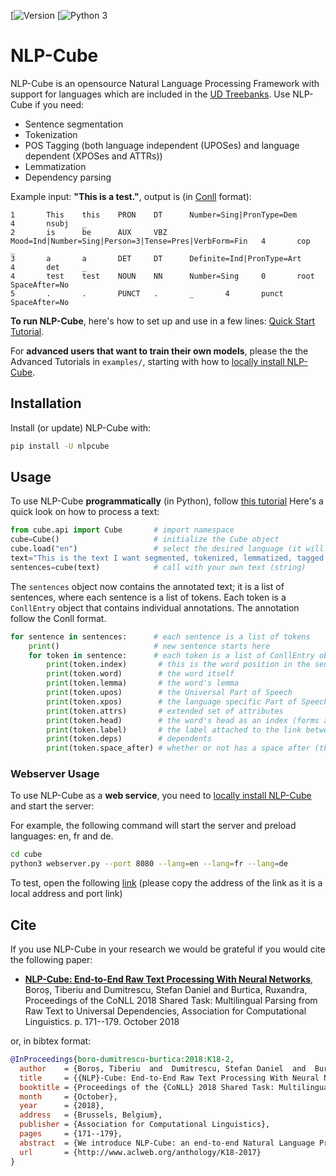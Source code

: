 [![Version](https://img.shields.io/badge/version-0.1.0.3-brightgreen.svg)
[![Python 3](https://img.shields.io/badge/python-3-blue.svg)

# NLP-Cube

NLP-Cube is an opensource Natural Language Processing Framework with support for languages which are included in the [UD Treebanks](http://universaldependencies.org/). Use NLP-Cube if you need:
* Sentence segmentation
* Tokenization
* POS Tagging (both language independent (UPOSes) and language dependent (XPOSes and ATTRs))
* Lemmatization
* Dependency parsing

Example input: **"This is a test."**, output is (in [Conll](https://universaldependencies.org/format.html) format): 
```
1       This    this    PRON    DT      Number=Sing|PronType=Dem        4       nsubj   _
2       is      be      AUX     VBZ     Mood=Ind|Number=Sing|Person=3|Tense=Pres|VerbForm=Fin   4       cop     _
3       a       a       DET     DT      Definite=Ind|PronType=Art       4       det     _
4       test    test    NOUN    NN      Number=Sing     0       root    SpaceAfter=No
5       .       .       PUNCT   .       _       4       punct   SpaceAfter=No
```

**To run NLP-Cube**, here's how to set up and use in a few lines: [Quick Start Tutorial](examples/1.%20NLP-Cube%20Quick%20Tutorial.ipynb).

For **advanced users that want to train their own models**, please the the Advanced Tutorials in ``examples/``, starting with how to [locally install NLP-Cube](examples/2.%20Advanced%20usage%20-%20NLP-Cube%20local%20installation.ipynb).

## Installation

Install (or update) NLP-Cube with:

```bash
pip install -U nlpcube
```
## Usage 

To use NLP-Cube **programmatically** (in Python), follow [this tutorial](examples/1.%20NLP-Cube%20Quick%20Tutorial.ipynb)
Here's a quick look on how to process a text:
```python
from cube.api import Cube       # import namespace
cube=Cube()                     # initialize the Cube object
cube.load("en")                 # select the desired language (it will auto-download the model)
text="This is the text I want segmented, tokenized, lemmatized, tagged and parsed. It can contain any number of sentences."
sentences=cube(text)            # call with your own text (string)
```
The ``sentences`` object now contains the annotated text; it is a list of sentences, where each sentence is a list of tokens. Each token is a ``ConllEntry`` object that contains individual annotations. The annotation follow the Conll format. 

```python
for sentence in sentences:      # each sentence is a list of tokens
    print()                     # new sentence starts here
    for token in sentence:      # each token is a list of ConllEntry objects        
        print(token.index)       # this is the word position in the sentence
        print(token.word)        # the word itself
        print(token.lemma)       # the word's lemma
        print(token.upos)        # the Universal Part of Speech
        print(token.xpos)        # the language specific Part of Speech 
        print(token.attrs)       # extended set of attributes
        print(token.head)        # the word's head as an index (forms a parse tree)
        print(token.label)       # the label attached to the link between this word and its head 
        print(token.deps)        # dependents
        print(token.space_after) # whether or not has a space after (this is a string in the Conll format)  
```


### Webserver Usage 

To use NLP-Cube as a **web service**, you need to 
[locally install NLP-Cube](examples/2.%20Advanced%20usage%20-%20NLP-Cube%20local%20installation.ipynb) 
and start the server:

For example, the following command will start the server and preload languages: en, fr and de.
```bash
cd cube
python3 webserver.py --port 8080 --lang=en --lang=fr --lang=de
``` 

To test, open the following [link](http://localhost:8080/nlp?lang=en&text=This%20is%20a%20simple%20test) (please copy the address of the link as it is a local address and port link)

## Cite

If you use NLP-Cube in your research we would be grateful if you would cite the following paper: 
* [**NLP-Cube: End-to-End Raw Text Processing With Neural Networks**](http://www.aclweb.org/anthology/K18-2017), Boroș, Tiberiu and Dumitrescu, Stefan Daniel and Burtica, Ruxandra, Proceedings of the CoNLL 2018 Shared Task: Multilingual Parsing from Raw Text to Universal Dependencies, Association for Computational Linguistics. p. 171--179. October 2018 

or, in bibtex format: 

```bib
@InProceedings{boro-dumitrescu-burtica:2018:K18-2,
  author    = {Boroș, Tiberiu  and  Dumitrescu, Stefan Daniel  and  Burtica, Ruxandra},
  title     = {{NLP}-Cube: End-to-End Raw Text Processing With Neural Networks},
  booktitle = {Proceedings of the {CoNLL} 2018 Shared Task: Multilingual Parsing from Raw Text to Universal Dependencies},
  month     = {October},
  year      = {2018},
  address   = {Brussels, Belgium},
  publisher = {Association for Computational Linguistics},
  pages     = {171--179},
  abstract  = {We introduce NLP-Cube: an end-to-end Natural Language Processing framework, evaluated in CoNLL's "Multilingual Parsing from Raw Text to Universal Dependencies 2018" Shared Task. It performs sentence splitting, tokenization, compound word expansion, lemmatization, tagging and parsing. Based entirely on recurrent neural networks, written in Python, this ready-to-use open source system is freely available on GitHub. For each task we describe and discuss its specific network architecture, closing with an overview on the results obtained in the competition.},
  url       = {http://www.aclweb.org/anthology/K18-2017}
}
```
